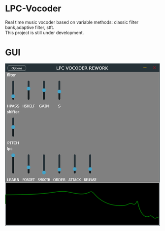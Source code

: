 # LPC-Vocoder
Real time music vocoder based on variable methods: classic filter bank,adaptive filter, stft.  
This project is still under development.
# GUI
![GUI](resouce/gui.png)
